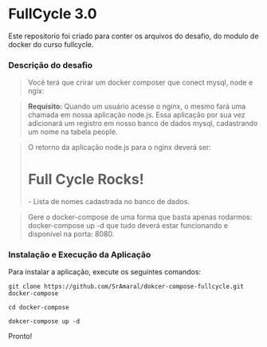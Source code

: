 # FullCycle 3.0

Este repositorio foi criado para conter os arquivos do desafio, do modulo de docker do curso fullcycle.

### Descrição do desafio
> Você terá que crirar um docker composer que conect mysql, node e ngix:

>**Requisito:** Quando um usuário acesse o nginx, o mesmo fará uma chamada em nossa aplicação node.js. Essa aplicação por sua vez adicionará um registro em nosso banco de dados mysql, cadastrando um nome na tabela people.

>O retorno da aplicação node.js para o nginx deverá ser:
><h1>Full Cycle Rocks!</h1>
>- Lista de nomes cadastrada no banco de dados.

>Gere o docker-compose de uma forma que basta apenas rodarmos: docker-compose up -d que tudo deverá estar funcionando e disponível na porta: 8080.

### Instalação e Execução da Aplicação
Para instalar a aplicação, execute os seguintes comandos:
```
git clone https://github.com/SrAmaral/dokcer-compose-fullcycle.git docker-compose
```
```
cd docker-compose
``` 

```
dokcer-compose up -d
``` 

Pronto!
<br/>
<br/>